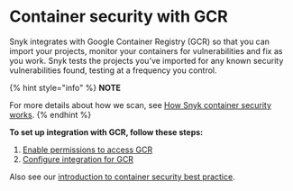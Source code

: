 # Container security with GCR

Snyk integrates with Google Container Registry (GCR) so that you can import your projects, monitor your containers for vulnerabilities and fix as you work. Snyk tests the projects you’ve imported for any known security vulnerabilities found, testing at a frequency you control.

{% hint style="info" %}
**NOTE**

For more details about how we scan, see [How Snyk container security works](../../snyk-container-security-basics/how-snyk-container-works.md).
{% endhint %}

**To set up integration with GCR, follow these steps:**

1. [Enable permissions to access GCR](enable-permissions-to-access-gcr.md)
2. [Configure integration for GCR](configure-integration-for-gcr.md)

Also see our [introduction to container security best practice](https://snyk.io/learn/container-security/).
